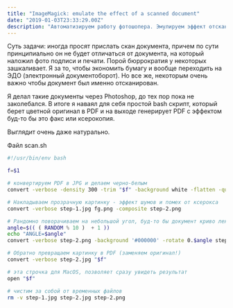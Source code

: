 ```yaml
---
title: "ImageMagick: emulate the effect of a scanned document"
date: "2019-01-03T23:33:29.00Z"
description: "Автоматизируем работу фотошопера. Эмулируем эффект отсканированного PDF документа"
---
```


Суть задачи: иногда просят прислать скан документа, причем по сути принципиально он не будет отличаться от документа, на который наложил фото подписи и печати.
Порой бюррократия у некоторых зашкаливает. Я за то, чтобы экономить бумагу и вообще переходить на ЭДО (электронный документоборот).
Но все же, некоторым очень важно чтобы документ был именно отсканирован.

Я делал такие документы через Photoshop, до тех пор пока не заколебался. В итоге я наваял для себя простой bash скрипт, который берет цветной оригинал в PDF и на выходе генерирует PDF с эффектом буд-то бы это факс или ксерокопия.

Выглядит очень даже натурально.


Файл scan.sh

```bash
#!/usr/bin/env bash

f=$1

# конвертируем PDF в JPG и делаем черно-белым
convert -verbose -density 300 -trim "$f" -background white -flatten -quality 100 -type Grayscale step-1.jpg

# Накладываем прозрачную картинку - эффект шумов и помех от ксерокса
convert -verbose step-1.jpg fg.png -composite step-2.png

# Рандомно поворачиваем на небольшой угол, буд-то бы документ криво лежал в сканере
angle=$(( ( RANDOM % 10 )  + 1 ))
echo "ANGLE=$angle"
convert -verbose step-2.png -background '#000000' -rotate 0.$angle step-2.jpg

# Обратно превращаем картинку в PDF (заменяем оригинал!)
convert -verbose step-2.jpg "$f"

# эта строчка для MacOS, позволяет сразу увидеть результат
open "$f"

# чистим за собой от временных файлов
rm -v step-1.jpg step-2.jpg step-2.png
```


